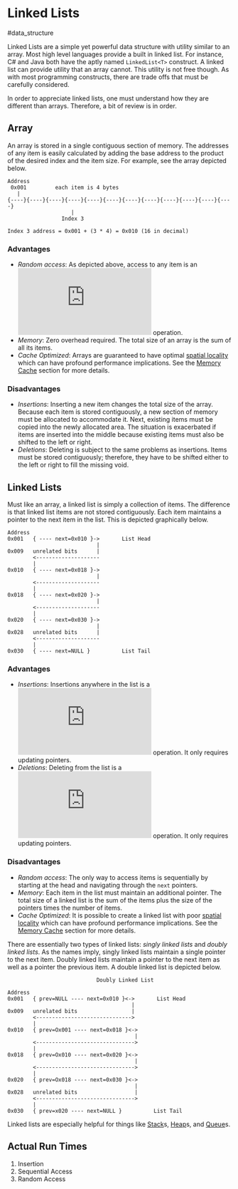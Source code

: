# Linked Lists
#data_structure

Linked Lists are a simple yet powerful data structure with utility similar to an
array. Most high level languages provide a built in linked list. For instance,
C# and Java both have the aptly named `LinkedList<T>` construct.  A linked list
can provide utility that an array cannot. This utility is not free though. As
with most programming constructs, there are trade offs that must be carefully
considered.

In order to appreciate linked lists, one must understand how they are different
than arrays. Therefore, a bit of review is in order.

## Array

An array is stored in a single contiguous section of memory. The addresses of
any item is easily calculated by adding the base address to the product of the
desired index and the item size.  For example, see the array depicted below.

```
Address
 0x001         each item is 4 bytes
   |
{----}{----}{----}{----}{----}{----}{----}{----}{----}{----}{----}{----}
                    |
                 Index 3

Index 3 address = 0x001 + (3 * 4) = 0x010 (16 in decimal)
```

### Advantages
- *Random access*: As depicted above, access to any item is an
    ![O(1)](https://latex.codecogs.com/gif.latex?O(1) "O(1)") operation.
- *Memory*: Zero overhead required. The total size of an array is the sum of all
    its items.
- *Cache Optimized*: Arrays are guaranteed to have optimal [spatial
    locality](https://en.wikipedia.org/wiki/Locality_of_reference) which can
    have profound performance implications. See the [Memory
    Cache](../memory_cache/) section for more details.

### Disadvantages
- *Insertions*: Inserting a new item changes the total size of the array.
    Because each item is stored contiguously, a new section of memory must be
    allocated to accommodate it. Next, existing items must be copied into the
    newly allocated area. The situation is exacerbated if items are inserted
    into the middle because existing items must also be shifted to the left or
    right.
- *Deletions*: Deleting is subject to the same problems as insertions. Items
    must be stored contiguously; therefore, they have to be shifted either to
    the left or right to fill the missing void.

## Linked Lists

Must like an array, a linked list is simply a collection of items. The
difference is that linked list items are not stored contiguously. Each item
maintains a pointer to the next item in the list. This is depicted graphically
below.

```
Address
0x001   { ---- next=0x010 }->       List Head
                            |
0x009   unrelated bits      |
        <--------------------
        |
0x010   { ---- next=0x018 }->
                            |
        <--------------------
        |
0x018   { ---- next=0x020 }->
                            |
        <--------------------
        |
0x020   { ---- next=0x030 }->
                            |
0x028   unrelated bits      |
        <--------------------
        |
0x030   { ---- next=NULL }          List Tail
```

### Advantages
- *Insertions*: Insertions anywhere in the list is a
    ![O(1)](https://latex.codecogs.com/gif.latex?O(1)) operation. It only
    requires updating pointers.
- *Deletions*: Deleting from the list is a
    ![O(1)](https://latex.codecogs.com/gif.latex?O(1)) operation. It only
    requires updating pointers.

### Disadvantages
- *Random access*: The only way to access items is sequentially by starting at
    the head and navigating through the `next` pointers.
- *Memory*: Each item in the list must maintain an additional pointer. The total
    size of a linked list is the sum of the items plus the size of the pointers
    times the number of items.
- *Cache Optimized*: It is possible to create a linked list with poor [spatial
    locality](https://en.wikipedia.org/wiki/Locality_of_reference) which can
    have profound performance implications. See the [Memory
    Cache](../memory_cache/) section for more details.

There are essentially two types of linked lists: *singly linked lists* and
*doubly linked lists*. As the names imply, singly linked lists maintain a single
pointer to the next item. Doubly linked lists maintain a pointer to the next
item as well as a pointer the previous item. A double linked list is depicted
below.

```
                            Doubly Linked List

Address
0x001   { prev=NULL ---- next=0x010 }<->       List Head
                                       |
0x009   unrelated bits                 |
        <------------------------------>
        |
0x010   { prev=Ox001 ---- next=0x018 }<->
                                        |
        <------------------------------->
        |
0x018   { prev=Ox010 ---- next=0x020 }<->
                                        |
        <------------------------------->
        |
0x020   { prev=Ox018 ---- next=0x030 }<->
                                        |
0x028   unrelated bits                  |
        <------------------------------->
        |
0x030   { prev=x020 ---- next=NULL }          List Tail
```

Linked lists are especially helpful for things like [Stack](../stack/)s,
[Heap](../heap/)s, and [Queue](../queue/)s.

## Actual Run Times

1. Insertion
2. Sequential Access
3. Random Access
